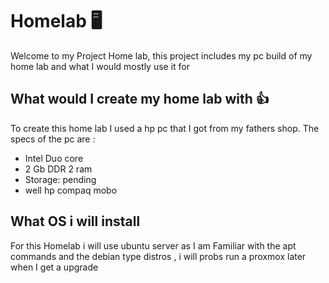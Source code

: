 # Homelab 🖥️
Welcome to my Project Home lab, this project includes my pc build of my home lab and what I would mostly use it for <br>
## What would I create my home lab with 👍
To create this home lab I used a hp pc that I got from my fathers shop. The specs of the pc are :
<ul>
<li> Intel Duo core
<li> 2 Gb DDR 2 ram
<li> Storage: pending
<li> well hp compaq mobo
</ul>

## What OS i will install

For this Homelab i will use ubuntu server as I am Familiar with the apt commands and the debian type distros , i will probs run a proxmox later when I get a upgrade 